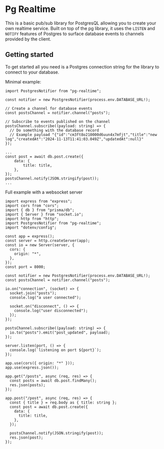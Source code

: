 # Pg Realtime

This is a basic pub/sub library for PostgresQL allowing you to create your own realtime service. Built on top of the pg library, it uses the `LISTEN` and `NOTIFY` features of Postgres to surface database events to channels provided by the client.

## Getting started

To get started all you need is a Postgres connection string for the library to connect to your database.

Minimal example:

```
import PostgresNotifier from "pg-realtime";

const notifier = new PostgresNotifier(process.env.DATABASE_URL!);

// Create a channel for database events
const postsChannel = notifier.channel("posts");

// Subscribe to events published on the channel
postsChannel.subscribe((payload: string) => {
  // Do something with the database record
  // Example payload "{"id":"cm3ft8o210000d6uun4x7mfjt","title":"new log","createdAt":"2024-11-13T11:41:03.049Z","updatedAt":null}"
});

...
const post = await db.post.create({
    data: {
        title: title,
    },
});
postsChannel.notify(JSON.stringify(post));
...
```

Full example with a websocket server

```
import express from "express";
import cors from "cors";
import { db } from "prisma/db";
import { Server } from "socket.io";
import http from "http";
import PostgresNotifier from "pg-realtime";
import "dotenv/config";

const app = express();
const server = http.createServer(app);
const io = new Server(server, {
  cors: {
    origin: "*",
  },
});
const port = 8000;

const notifier = new PostgresNotifier(process.env.DATABASE_URL!);
const postsChannel = notifier.channel("posts");

io.on("connection", (socket) => {
  socket.join("posts");
  console.log("a user connected");

  socket.on("disconnect", () => {
    console.log("user disconnected");
  });
});

postsChannel.subscribe((payload: string) => {
  io.to("posts").emit("post_updated", payload);
});

server.listen(port, () => {
  console.log(`listening on port ${port}`);
});

app.use(cors({ origin: "*" }));
app.use(express.json());

app.get("/posts", async (req, res) => {
  const posts = await db.post.findMany();
  res.json(posts);
});

app.post("/post", async (req, res) => {
  const { title } = req.body as { title: string };
  const post = await db.post.create({
    data: {
      title: title,
    },
  });

  postsChannel.notify(JSON.stringify(post));
  res.json(post);
});
```

